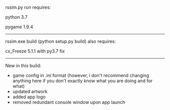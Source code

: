 rssim.py run requires:

python 3.7

pygame 1.9.4

-------------------------------------------

rssim.exe build (python setup.py build) also requires:

cx_Freeze 5.1.1 with py3.7 fix

-------------------------------------------

New in this build:
- game config in .ini format (however, i don't recommend changing anything here 
if you don't exactly know what you are doing and for what)
- updated artwork
- added app logo
- removed redundant console window upon app launch
